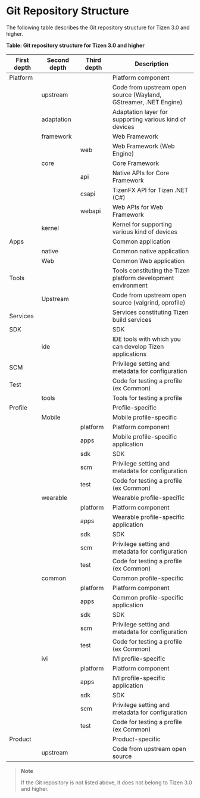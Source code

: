# Git Repository Structure

The following table describes the Git repository structure for Tizen 3.0 and higher.

**Table: Git repository structure for Tizen 3.0 and higher**

| First depth | Second depth  | Third depth | Description                              |
| --------- | ---------- | --------- | ---------------------------------------- |
| Platform  |            |           | Platform component                       |
|           | upstream   |           | Code from upstream open source (Wayland, GStreamer, .NET Engine) |
|           | adaptation |           | Adaptation layer for supporting various kind of devices |
|           | framework  |           | Web Framework                            |
|           |            | web       | Web Framework (Web Engine)               |
|           | core       |           | Core Framework                           |
|           |            | api       | Native APIs for Core Framework           |
|           |            | csapi     | TizenFX API for Tizen .NET (C#) |
|           |            | webapi    | Web APIs for Web Framework               |
|           | kernel     |           | Kernel for supporting various kind of devices |
| Apps      |            |           | Common application                       |
|           | native     |           | Common native application                |
|           | Web        |           | Common Web application                   |
| Tools     |            |           | Tools constituting the Tizen platform development environment |
|           | Upstream   |           | Code from upstream open source (valgrind, oprofile) |
| Services  |            |           | Services constituting Tizen build services |
| SDK       |            |           | SDK                                      |
|           | ide        |           | IDE tools with which you can develop Tizen applications |
| SCM       |            |           | Privilege setting and metadata for configuration |
| Test      |            |           | Code for testing a profile (ex Common)   |
|           | tools      |           | Tools for testing a profile              |
| Profile   |            |           | Profile-specific                         |
|           | Mobile     |           | Mobile profile-specific                  |
|           |            | platform  | Platform component                       |
|           |            | apps      | Mobile profile-specific application      |
|           |            | sdk       | SDK                                      |
|           |            | scm       | Privilege setting and metadata for configuration |
|           |            | test      | Code for testing a profile (ex Common)   |
|           | wearable   |           | Wearable profile-specific                |
|           |            | platform  | Platform component                       |
|           |            | apps      | Wearable profile-specific application    |
|           |            | sdk       | SDK                                      |
|           |            | scm       | Privilege setting and metadata for configuration |
|           |            | test      | Code for testing a profile (ex Common)   |
|           | common     |           | Common profile-specific                  |
|           |            | platform  | Platform component                       |
|           |            | apps      | Common profile-specific application      |
|           |            | sdk       | SDK                                      |
|           |            | scm       | Privilege setting and metadata for configuration |
|           |            | test      | Code for testing a profile (ex Common)   |
|           | ivi        |           | IVI profile-specific                             |
|           |            | platform  | Platform component                       |
|           |            | apps      | IVI profile-specific application      |
|           |            | sdk       | SDK                                      |
|           |            | scm       | Privilege setting and metadata for configuration |
|           |            | test      | Code for testing a profile (ex Common)   |
| Product   |            |           | Product-specific                         |
|           | upstream   |           | Code from upstream open source           |

> **Note**
>
> If the Git repository is not listed above, it does not belong to Tizen 3.0 and higher.
